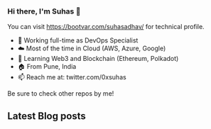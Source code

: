 ### Hi there, I'm Suhas 👋
You can visit https://bootvar.com/suhasadhav/ for technical profile.

- 👔 Working full-time as DevOps Specialist
- ☁️ Most of the time in Cloud (AWS, Azure, Google)
- 🌱 Learning Web3 and Blockchain (Ethereum, Polkadot)
- 🏠 From Pune, India
- 📫 Reach me at: twitter.com/0xsuhas


Be sure to check other repos by me!
<!--
**suhasadhav/suhasadhav** is a ✨ _special_ ✨ repository because its `README.md` (this file) appears on your GitHub profile.

Here are some ideas to get you started:

- 🔭 I’m currently working on ...
- 🌱 I’m currently learning ...
- 👯 I’m looking to collaborate on ...
- 🤔 I’m looking for help with ...
- 💬 Ask me about ...
- 📫 How to reach me: ...
- 😄 Pronouns: ...
- ⚡ Fun fact: ...
-->

## Latest Blog posts
<!-- BLOG-POST-LIST:START -->
<!-- BLOG-POST-LIST:END -->